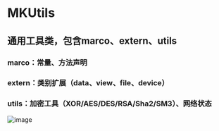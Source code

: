 # MKUtils

## 通用工具类，包含marco、extern、utils

### marco：常量、方法声明
### extern：类别扩展（data、view、file、device）
### utils：加密工具（XOR/AES/DES/RSA/Sha2/SM3）、网络状态

![image](https://user-images.githubusercontent.com/13111933/136642861-107e705d-f31a-4e44-a84a-be8de9ff4430.png)
